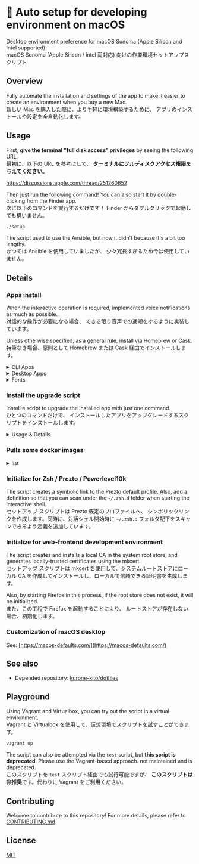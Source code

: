 # 🍎 Auto setup for developing environment on macOS

Desktop environment preference for macOS Sonoma
(Apple Silicon and Intel supported)  
macOS Sonoma (Apple Silicon / intel 両対応)
向けの作業環境セットアップスクリプト

## Overview

Fully automate the installation and settings of the app to make it easier
to create an environment when you buy a new Mac.  
新しい Mac を購入した際に、より手軽に環境構築するために、
アプリのインストールや設定を全自動化します。

## Usage

First, **give the terminal "full disk access" privileges** by seeing the
following URL.  
最初に、以下の URL を参考にして、
**ターミナルにフルディスクアクセス権限を与えてください。**

<https://discussions.apple.com/thread/251260652>

Then just run the following command! You can also start it by
double-clicking from the Finder app.  
次に以下のコマンドを実行するだけです！
Finder からダブルクリックで起動しても構いません。

```sh
./setup
```

The script used to use the Ansible, but now it didn't because it's a bit
too lengthy.  
かつては Ansible を使用していましたが、
少々冗長すぎるため今は使用していません。

## Details

### Apps install

When the interactive operation is required, implemented voice notifications
as much as possible.  
対話的な操作が必要になる場合、
できる限り音声での通知をするように実装しています。

Unless otherwise specified, as a general rule, install via Homebrew or Cask.  
特筆なき場合、原則として Homebrew または Cask 経由でインストールします。

<details><summary>CLI Apps</summary>

|  note   | description                                                                         |
| :-----: | :---------------------------------------------------------------------------------- |
| **`!`** | **DEPENDENCIES**: Removing this app may cause this setup to stop working correctly. |
|  `-A`   | without Apple Silicon Processor                                                     |

#### Benchmark

- [cloc](https://github.com/AlDanial/cloc)
- [fastfetch](https://github.com/fastfetch-cli/fastfetch)

#### Configuration tools

- [chezmoi](https://www.chezmoi.io/)

#### Convert tools for Media binary

- [AtomicParsley](http://atomicparsley.sourceforge.net/)
- [FFmpeg](https://www.ffmpeg.org/)
- [ImageMagick](https://imagemagick.org/index.php)
- [libvips](https://libvips.github.io/libvips/)

#### Convert tools for Texts

- [groff](https://www.gnu.org/software/groff/)
- [jq](https://stedolan.github.io/jq/)
- [nkf](https://osdn.net/projects/nkf/)

#### Database

- [MySQL](https://www.mysql.com/)
- [SQLite](https://www.sqlite.org/)

#### Development

- [ANTLR](https://www.antlr.org/)
- [asdf](http://asdf-vm.com/)
  - plugin: [asdf-dotnet](https://github.com/hensou/asdf-dotnet)
    - [.NET](https://dotnet.microsoft.com/) (via asdf-dotnet)
      - v8.0
      - v9.0
  - plugin: [asdf-nodejs](https://github.com/asdf-vm/asdf-nodejs) (via asdf)
    - [Node.js](https://nodejs.org/) (via asdf-nodejs)
      - v20 LTS Iron
      - v22 LTS Jod
      - v24
  - plugin: [asdf-python](https://github.com/danhper/asdf-python) (via asdf)
- [CMake](https://cmake.org)
- **`!`** Command Line Tools for Xcode (via xcode-select CLI)
- **`!`** [gawk: GNU awk utility](https://www.gnu.org/software/gawk/)
- **`!`** [GCC: the GNU Compiler Collection](https://gcc.gnu.org)
- [Microsoft .NET SDK](https://dotnet.microsoft.com/)
- [lv2: LADSPA v2](https://lv2plug.in/)
- `(-A)` [Mono](https://www.mono-project.com/)
- [Python](https://www.python.org)
  - v2
  - v3
- **`!`** [Rust](https://www.rust-lang.org/)
- [shellcheck](https://www.shellcheck.net)
- [vrc-get](https://vrc-get.anatawa12.com/)

#### Documentation

- [mdp](https://github.com/visit1985/mdp)
- [pandoc](https://pandoc.org/)
- [wkhtmltopdf](https://wkhtmltopdf.org/)

#### Files management

- [bat](https://github.com/sharkdp/bat)
- [broot](https://dystroy.org/broot/)
- [fzf](https://github.com/junegunn/fzf)
- [myside](https://github.com/mosen/mysides)
- [p7zip](https://sourceforge.net/projects/p7zip/)
- [rename](http://plasmasturm.org/code/rename/)
- [rsync](https://rsync.samba.org/)

#### Packages manager

- [Homebrew](https://brew.sh/) (directly install)
- **`!`** [mas-cli](https://github.com/mas-cli/mas)
- [SteamCMD](https://developer.valvesoftware.com/wiki/SteamCMD)
- [Whalebrew](https://github.com/whalebrew/whalebrew)

#### Runtime

- [AdoptOpenJDK](https://adoptopenjdk.net/)
- [Apple Rosetta 2](https://support.apple.com/HT211861)
  via Apple Software Update

#### Testing

- [Microsoft PICT](https://jaccz.github.io/pairwise/)
- [mkcert](https://mkcert.dev/)
- [Mozilla Network Security Services](https://developer.mozilla.org/en/docs/Mozilla/Projects/NSS)
- [ngrok](https://ngrok.com/)

#### Version control system

- [Apache Subversion](https://subversion.apache.org/)
- [Gist](http://defunkt.io/gist/)
- **`!`** [Git](https://git-scm.com/)
  - **`!`** [Git Large File Storage](https://git-lfs.github.com/)
  - [git-delta: A viewer for git and diff output](https://github.com/dandavison/delta)
  - [git-vrc](https://github.com/anatawa12/git-vrc) (via cargo)
- [GitHub CLI](https://cli.github.com/)

#### Remote

- [awscli](https://aws.amazon.com/cli/)
- [aws-nuke](https://github.com/rebuy-de/aws-nuke)
- [AWS SAM CLI](https://aws.amazon.com/serverless/sam/)
- **`!`** [curl](https://curl.se)
- **`!`** [GNU wget](https://www.gnu.org/software/wget/)
- [minicom](https://salsa.debian.org/minicom-team/minicom)
- [Mosh](https://mosh.org)
- [nmap](https://nmap.org/)
- [OpenVPN](https://openvpn.net/)
- [inetutils: GNU network utilities](https://www.gnu.org/software/inetutils/)
- [Tor](https://www.torproject.org/)

#### Shell

- [bats-core](https://bats-core.readthedocs.io/)
- [lporg](https://github.com/blacktop/lporg)
- [Microsoft PowerShell](https://microsoft.com/PowerShell)
- [Prezto](https://github.com/sorin-ionescu/prezto) (via Git)
  - [Powerlevel10k](https://github.com/romkatv/powerlevel10k) (via Prezto)
- [The Fuck](https://github.com/nvbn/thefuck)
- [tmux](https://github.com/tmux/tmux)
- **`!`** [zsh-completions](https://github.com/zsh-users/zsh-completions)

#### Signature

- **`!`** [GnuPG: The GNU Privacy Guard](https://gnupg.org/)
- **`!`** [PINEntry for Mac](https://github.com/GPGTools/pinentry)
- **`!`** [Unbound](https://www.nlnetlabs.nl/projects/unbound/)

#### System

- **`!`** [Coreutils: GNU Core Utilities](https://www.gnu.org/software/coreutils/coreutils.html)
- [gotop](https://github.com/xxxserxxx/gotop)
- [htop](https://htop.dev)
- [Mackup](https://github.com/lra/mackup)
- **`!`** [Proctools: pgrep, pkill and pfind for Darwin](http://proctools.sourceforge.net/)

#### Text Browsing

- [cheat](https://github.com/cheat/cheat)
- [links](http://links.twibright.com/)

#### Text editors

- [GNU Nano](https://www.nano-editor.org)
- [Neovim](https://neovim.io/)
- [Vim](https://www.vim.org/)

#### Virtualizations

- [act](https://github.com/nektos/act)
- [Parallels Virtualization SDK](https://www.parallels.com/products/desktop/download/)
- [Vagrant](https://www.vagrantup.com/)
  - plugins (via Vagrant)
    - `(-A)` [vagrant-disksize](https://github.com/sprotheroe/vagrant-disksize)
    - [Vagrant Parallels Provider](https://parallels.github.io/vagrant-parallels/)
    - [Vagrant Reload Provisioner](https://github.com/aidanns/vagrant-reload)
    - `(-A)` [vagrant-vbguest](https://github.com/dotless-de/vagrant-vbguest)

#### Others

- [gti](https://r-wos.org/hacks/gti)
- [Nyancat CLI](http://nyancat.dakko.us/)
- [sl](https://github.com/mtoyoda/sl)

</details>

<details><summary>Desktop Apps</summary>

Apps that exist in the Mac App Store are temporarily not installed by this
script. It's because the installation is unstable and very slow.  
Mac App Store からインストール可能なアプリは、
このスクリプトでは暫定的にインストールしないようにしています。
インストールが不安定かつ非常に低速となるためです。

|  note   | description                                                                         |
| :-----: | :---------------------------------------------------------------------------------- |
| **`!`** | **DEPENDENCIES**: Removing this app may cause this setup to stop working correctly. |
|  `-A`   | without Apple Silicon Processor                                                     |

#### 3D Modeling

- [Blender](https://www.blender.org/)
- [FreeCAD](https://www.freecadweb.org/)
- [UltiMaker Cura](https://ultimaker.com/software/ultimaker-cura)

#### Audios, Videos, and Broadcasting

- [Aegisub](https://aegisub.org/)
- [Amazon Prime Video](https://www.primevideo.com/) (via Mac App Store)
- [Apple GarageBand](https://www.apple.com/mac/garageband/)
  (via Mac App Store)
- [Apple iMovie](https://www.apple.com/imovie/) (via Mac App Store)
- [Apple Logic Pro](https://www.apple.com/logic-pro/)
  (via Mac App Store)
- [iZotope Product Portal](https://www.izotope.com/)
- [OBS Studio](https://obsproject.com/)
- [Restream Chat](https://restream.io/chat/)
- [Rogue Amoeba Audio Hijack](https://rogueamoeba.com/audiohijack/)
- [Rogue Amoeba Loopback](https://rogueamoeba.com/loopback/)
- [Voicepeak](https://www.ah-soft.com/voice/)

#### Authentication

- `(-A)` [Keybase](https://keybase.io/)

#### Benchmark

- [Blackmagic Disk Speed Test](https://apps.apple.com/app/blackmagic-disk-speed-test/id425264550)
  (via Mac App Store)
- [Sensei](https://cindori.com/sensei)
- [MAXON Cinebench](https://www.maxon.net/ja/cinebench) (via Mac App Store)

#### Cloud storages

- [Adobe Creative Cloud](https://www.adobe.com/creativecloud.html)
- [Microsoft OneDrive](https://www.microsoft.com/microsoft-365/onedrive)
- [OmniPresence](https://www.omnigroup.com/more)

#### Development

- [ALCOM](https://vrc-get.anatawa12.com/alcom/)
- [Android Studio](https://developer.android.com/studio)
- [Apple Developer](https://apps.apple.com/us/app/apple-developer/id640199958)
  (via Mac App Store)
- **`!`** [Apple Xcode](https://developer.apple.com/xcode/) (via Mac App Store)
- [Apple TestFlight](https://testflight.apple.com/) (via Mac App Store)
- [Figma](https://www.figma.com/downloads/)
- [React Native Debugger](https://github.com/jhen0409/react-native-debugger)
- [Unity Hub](https://unity3d.com/)
  - Unity version 2019.4.31f1 (via Unity Hub)
  - Unity version 2022.3.6f1 (via Unity Hub)
  - with the common modules
    - Module: Android Build Support
    - Module: Windows Build Support (Mono)
    - Module: Documentation
    - Module: Language Pack (Japanese)

#### Devices

- [scrcpy](https://github.com/Genymobile/scrcpy)
- [Canon Satera MF Printer driver](https://cweb.canon.jp/satera/mfp/)
- `(-A)` [Haptic Touch Bar](https://www.haptictouchbar.com)
  (Troublesome to determine whether or not the TouchBar is present)
- [Karabiner-Elements](https://karabiner-elements.pqrs.org)
- [logicool G Hub](https://gaming.logicool.co.jp/innovation/g-hub.html)
- [X-Mirage](https://www.x-mirage.jp/)

#### Documents and Office apps

- [Amazon Kindle](https://www.amazon.com/kindle) (via Mac App Store)
- [ChatGPT](https://chatgpt.com/)
- [Claude Desktop](https://claude.ai/)
- [Manta](https://getmanta.app/) (via Mac App Store)
- [Apple Keynote](https://www.apple.com/keynote/) (via Mac App Store)
- [Apple Numbers](https://www.apple.com/numbers/) (via Mac App Store)
- [Apple Pages](https://www.apple.com/pages/) (via Mac App Store)
- [Microsoft Excel](https://www.microsoft.com/microsoft-365/excel)
  (via Mac App Store)
- [Microsoft OneNote](https://www.microsoft.com/microsoft-365/onenote)
  (via Mac App Store)
- [Microsoft PowerPoint](https://www.microsoft.com/microsoft-365/powerpoint)
  (via Mac App Store)
- [Microsoft Word](https://www.microsoft.com/microsoft-365/word)
  (via Mac App Store)

#### Games

- [Human Resource Machine](http://tomorrowcorporation.com/humanresourcemachine)
  (via Mac App Store)
- [Minecraft Java Edition](https://www.minecraft.net/)
- [Steam](https://store.steampowered.com/)

#### Memos and Tasks

- [Grammarly](https://www.grammarly.com/) (via Mac App Store)
- [Microsoft To Do](https://todo.microsoft.com/) (via Mac App Store)
- [Notion](https://www.notion.so/)
- [OmniFocus](https://www.omnigroup.com/omnifocus/) (via Mac App Store)

#### Messaging and Socials

- [Discord](https://discord.com/)
- [Facebook Messenger](https://www.messenger.com/) (via Mac App Store)
- [LINE](https://line.me/) (via Mac App Store)
- [Microsoft Skype](https://www.skype.com/)
- [Microsoft Teams](https://www.microsoft.com/ja-jp/microsoft-teams/group-chat-software)
- [Slack](https://slack.com/) (via Mac App Store)
- [Zoom](https://zoom.us/)

#### Remote

- [Amazon Workspaces](https://clients.amazonworkspaces.com/)
- [Apple Remote Desktop](http://www.apple.com/remotedesktop/) (via Mac App Store)
- [Microsoft Remote Desktop](https://apps.apple.com/app/microsoft-remote-desktop/id1295203466)
  (via Mac App Store)
- [OpenVPN Connect](https://openvpn.net/client-connect-vpn-for-mac-os/)
- [Real VNC Viewer](https://www.realvnc.com/connect/download/viewer/)
- [SwitchHosts](https://switchhosts.vercel.app)
- [TeamViewer](https://www.teamviewer.com/)
- [Wireshark](https://www.wireshark.org/)

#### Terminal

- [term](https://github.com/liyanage/macosx-shell-scripts/blob/master/term)
- [terminal-notifier](https://github.com/julienXX/terminal-notifier)

#### Text editors

- [Cursor](https://www.cursor.so/)
- [Sublime Text](https://www.sublimetext.com/)
- [Visual Studio Code](https://code.visualstudio.com/)

#### Virtualizations

- [DOSBox-X](https://dosbox-x.com)
- [Docker Desktop](https://www.docker.com/products/docker-desktop)
- [Parallels Desktop](https://www.parallels.com/) (via Mac App Store)
- `(-A)` [Oracle VM Virtualbox + Extension Pack](https://www.virtualbox.org/)

#### Web browsers

- [Google Chrome](https://www.google.com/chrome/)
- `(-A)` [Chromium](https://www.chromium.org/Home)
- [Insomnia](https://insomnia.rest/)
- [Mozilla Firefox](https://www.mozilla.org/firefox/)
- [Tor Browser](https://www.torproject.org/projects/torbrowser.html)
- Some extensions for Apple Safari (via Mac App Store)
  - [Grammarly for Safari](https://apps.apple.com/app/grammarly-for-safari/id1462114288)

</details>

<details><summary>Fonts</summary>

|  note   | description                                                                         |
| :-----: | :---------------------------------------------------------------------------------- |
| **`!`** | **DEPENDENCIES**: Removing this app may cause this setup to stop working correctly. |

- [Dosis](https://fonts.google.com/specimen/Dosis)
- [Exo 2](https://fonts.google.com/specimen/Exo+2)
- **`!`** [白源: HackGen Nerd](https://github.com/yuru7/HackGen)
- [IBM Plex](https://www.ibm.com/plex/)
- [Lato](https://fonts.google.com/specimen/Lato)
- **`!`** [Meslo LG](https://github.com/andreberg/Meslo-Font)

</details>

### Install the upgrade script

Install a script to upgrade the installed app with just one command.  
ひとつのコマンドだけで、
インストールしたアプリをアップグレードするスクリプトをインストールします。

<details><summary>Usage & Details</summary>

```sh
~/bin/update
```

- Upgrade the apps installed via the Homebrew
- Upgrade the plugins of Vagrant
- Upgrade the Docker images
- Upgrade the Prezto
- Upgrade the asdf (.NET, Node.js, and Python)

</details>

### Pulls some docker images

<details><summary>list</summary>

| Image                         | Tag                                                                                      |
| :---------------------------- | :--------------------------------------------------------------------------------------- |
| `hello-world`                 | _`latest`_                                                                               |
| `alpine`                      | _`latest`_                                                                               |
| `busybox`                     | _`latest`_                                                                               |
| `debian`                      | _`latest`_                                                                               |
| `ubuntu`                      | _`latest`_                                                                               |
| `docker`                      | `dind`, `git`, _`latest`_                                                                |
| `node`                        | `20`, `20-alpine`, `20-slim`, `22`, `22-alpine`, `22-slim`, `24`, `24-alpine`, `24-slim` |
| `ghcr.io/catthehacker/ubuntu` | `act-22.04`, `act-latest`, ~~`ubuntu:full-20.04`~~, ~~`ubuntu:full-latest`~~             |

</details>

### Initialize for Zsh / Prezto / Powerlevel10k

The script creates a symbolic link to the Prezto default profile.
Also, add a definition so that you can scan under the `~/.zsh.d` folder
when starting the interactive shell.  
セットアップ スクリプトは Prezto 既定のプロファイルへ、
シンボリックリンクを作成します。同時に、対話シェル開始時に `~/.zsh.d`
フォルダ配下をスキャンできるよう定義を追加しています。

### Initialize for web-frontend development environment

The script creates and installs a local CA in the system root store,
and generates locally-trusted certificates using the mkcert.  
セットアップ スクリプトは mkcert を使用して、システムルートストアにローカル
CA を作成してインストールし、ローカルで信頼できる証明書を生成します。

Also, by starting Firefox in this process, if the root store does not exist,
it will be initialized.  
また、この工程で Firefox を起動することにより、
ルートストアが存在しない場合、初期化します。

### Customization of macOS desktop

See: [https://macos-defaults.com/](https://macos-defaults.com/)

## See also

- Depended repository: [kurone-kito/dotfiles](https://github.com/kurone-kito/dotfiles)

## Playground

Using Vagrant and Virtualbox, you can try out the script in a virtual
environment.  
Vagrant と Virtualbox を使用して、仮想環境でスクリプトを試すことができます。

```sh
vagrant up
```

The script can also be attempted via the `test` script, but
**this script is deprecated**. Please use the Vagrant-based approach.
not maintained and is deprecated.  
このスクリプトを `test` スクリプト経由でも試行可能ですが、
**このスクリプトは非推奨**です。代わりに Vagrant をご利用ください。

## Contributing

Welcome to contribute to this repository! For more details,
please refer to [CONTRIBUTING.md](.github/CONTRIBUTING.md).

## License

[MIT](./LICENSE)
